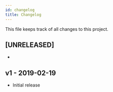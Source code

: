 ```yaml
---
id: changelog
title: Changelog
---
```


This file keeps track of all changes to this project.

## [UNRELEASED]

-


## v1 - 2019-02-19

- Initial release
